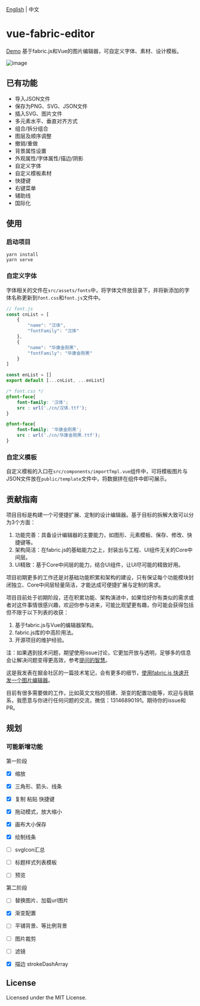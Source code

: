 [English](https://github.com/nihaojob/vue-fabric-editor/blob/main/README-en.md) | 中文


# vue-fabric-editor
[Demo](https://nihaojob.github.io/vue-fabric-editor/) 基于fabric.js和Vue的图片编辑器，可自定义字体、素材、设计模板。

![image](https://user-images.githubusercontent.com/13534626/217307204-4e9ca470-33be-4573-b477-9f4de569b0e3.png)




## 已有功能
- 导入JSON文件
- 保存为PNG、SVG、JSON文件
- 插入SVG、图片文件
- 多元素水平、垂直对齐方式
- 组合/拆分组合
- 图层及顺序调整
- 撤销/重做
- 背景属性设置
- 外观属性/字体属性/描边/阴影
- 自定义字体
- 自定义模板素材
- 快捷键
- 右键菜单
- 辅助线
- 国际化


## 使用
### 启动项目
```
yarn install
yarn serve
```

### 自定义字体
字体相关的文件在`src/assets/fonts`中，将字体文件放目录下，并将新添加的字体名称更新到`font.css`和`font.js`文件中。
```js
// font.js
const cnList = [
    {
        "name": "汉体",
        "fontFamily": "汉体"
    },
    {
        "name": "华康金刚黑",
        "fontFamily": "华康金刚黑"
    }
]

const enList = []
export default [...cnList, ...enList]
```

```css
/* font.css */
@font-face{
    font-family: '汉体';
    src : url('./cn/汉体.ttf');
}

@font-face{
    font-family: '华康金刚黑';
    src : url('./cn/华康金刚黑.ttf');
}
```
### 自定义模板
自定义模板的入口在`src/components/importTmpl.vue`组件中，可将模板图片与JSON文件放在`public/template`文件中，将数据拼在组件中即可展示。


## 贡献指南
项目目标是构建一个可便捷扩展、定制的设计编辑器。基于目标的拆解大致可以分为3个方面：

1. 功能完善：具备设计编辑器的主要能力，如图形、元素模板、保存、修改、快捷键等。
2. 架构简洁：在fabric.js的基础能力之上，封装出与工程、UI组件无关的Core中间层。
3. UI精致：基于Core中间层的能力，结合UI组件，让UI尽可能的精致好用。

项目初期更多的工作还是对基础功能积累和架构的建设，只有保证每个功能模块封闭独立、Core中间层轻量简洁，才能达成可便捷扩展与定制的需求。

项目目前处于初期阶段，还在积累功能、架构演进中，如果恰好你有类似的需求或者对这件事情很感兴趣，欢迎你参与进来，可能比观望更有趣，你可能会获得包括但不限于以下列表的收获：
1. 基于fabric.js与Vue的编辑器架构。
2. fabric.js库的中高阶用法。
3. 开源项目的维护经验。

注：如果遇到技术问题，期望使用issue讨论，它更加开放与透明，足够多的信息会让解决问题变得更高效，参考[提问的智慧](https://github.com/ryanhanwu/How-To-Ask-Questions-The-Smart-Way/blob/main/README-zh_CN.md#%E6%8F%90%E9%97%AE%E7%9A%84%E6%99%BA%E6%85%A7)。

这是我发表在掘金社区的一篇技术笔记，会有更多的细节，[使用fabric.js 快速开发一个图片编辑器](https://juejin.cn/post/7155040639497797645)。

目前有很多需要做的工作，比如英文文档的搭建、渐变的配置功能等，欢迎与我联系，我愿意与你进行任何问题的交流，微信：13146890191。期待你的issue和PR。

## 规划


### 可能新增功能

第一阶段
- [x] 缩放
- [x] 三角形、箭头、线条
- [x] 复制 粘贴 快捷键
- [x] 拖动模式，放大缩小
- [x] 画布大小保存
- [x] 绘制线条
- [ ] svgIcon汇总
- [ ] 标题样式列表模板
- [ ] 预览


第二阶段
- [ ] 替换图片、加载url图片
- [x] 渐变配置
- [ ] 平铺背景、等比例背景
- [ ] 图片裁剪
- [ ] 滤镜
- [x] 描边 strokeDashArray


## License
Licensed under the MIT License.
